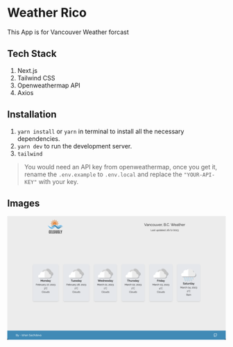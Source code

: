 # Weather Rico

This App is for Vancouver Weather forcast

## Tech Stack

1. Next.js
2. Tailwind CSS
3. Openweathermap API
4. Axios

## Installation

1. `yarn install` or `yarn` in terminal to install all the necessary dependencies.
2. `yarn dev` to run the development server.
3. `tailwind` 

> You would need an API key from openweathermap, once you get it, rename the `.env.example` to `.env.local` and replace the `"YOUR-API-KEY"` with your key.

## Images

![Screenshot](/public/screenshot-1.png)
